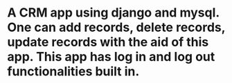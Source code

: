 # A CRM app using django and mysql. One can add records, delete records, update records with the aid of this app. This app has log in and log out functionalities built in.